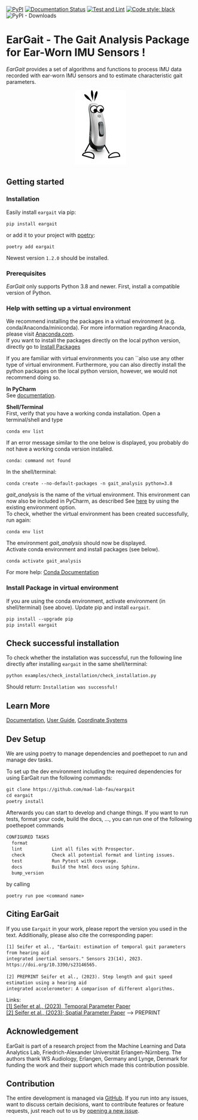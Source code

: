 [![PyPI](https://img.shields.io/pypi/v/eargait)](https://pypi.org/project/eargait/)
[![Documentation Status](https://readthedocs.org/projects/eargait/badge/?version=latest)](https://eargait.readthedocs.io/en/latest/?badge=latest)
[![Test and Lint](https://github.com/mad-lab-fau/eargait/actions/workflows/test-and-lint.yml/badge.svg?branch=main)](https://github.com/mad-lab-fau/eargait/actions/workflows/test-and-lint.yml)
[![Code style: black](https://img.shields.io/badge/code%20style-black-000000.svg)](https://github.com/psf/black)
![PyPI - Downloads](https://img.shields.io/pypi/dm/eargait)

# EarGait - The Gait Analysis Package for Ear-Worn IMU Sensors !

*EarGait* provides a set of algorithms and functions to process IMU data recorded with ear-worn IMU sensors and to 
estimate characteristic gait parameters. 


<p align="center">
  <img src="./docs/_static/logo/WalkingHearingAid.png" height="200"/>
</p>

## Getting started

### Installation

Easily install `eargait` via pip:
```
pip install eargait
```

or add it to your project with [poetry](https://python-poetry.org/):
```
poetry add eargait
```

Newest version `1.2.0` should be installed.

### Prerequisites
*EarGait* only supports Python 3.8 and newer.
First, install a compatible version of Python.

### Help with setting up a virtual environment
We recommend installing the packages in a virtual environment (e.g. conda/Anaconda/miniconda).
For more information regarding Anaconda, please visit [Anaconda.com](https://docs.anaconda.com/anaconda/install/index.html). <br />
If you want to install the packages directly on the local python version, directly go to [Install Packages](#install-packages)  <br />

If you are familiar with virtual environments you can ``also use any other type of virtual environment. 
Furthermore, you can also directly install the python packages on the local python version, however, we would not recommend doing so.

**In PyCharm** <br />
See [documentation](https://www.jetbrains.com/help/pycharm/conda-support-creating-conda-virtual-environment.html).

**Shell/Terminal** <br /> 
First, verify that you have a working conda installation. Open a terminal/shell and type
```
conda env list
```
If an error message similar to the one below is displayed, you probably do not have a working conda version installed. 
```
conda: command not found
```
In the shell/terminal:
```
conda create --no-default-packages -n gait_analysis python=3.8
```
*gait_analysis* is the name of the virtual environment. This environment can now also be included in PyCharm, 
as described See [here](https://www.jetbrains.com/help/pycharm/conda-support-creating-conda-virtual-environment.html) 
by using the existing environment option. <br /> 
To check, whether the virtual environment has been created successfully, run again:
```
conda env list
```
The environment *gait_analysis* should now be displayed.  <br /> 
Activate conda environment and install packages (see below).
 
```
conda activate gait_analysis
```

For more help: [Conda Documentation](https://docs.conda.io/projects/conda/en/latest/user-guide/tasks/manage-environments.html)


### Install Package in virtual environment
If you are using the conda environment, activate environment (in shell/terminal) (see above).
Update pip and install `eargait`.
```
pip install --upgrade pip 
pip install eargait
```

## Check successful installation

To check whether the installation was successful, run the following line directly after installing `eargait` in the same shell/terminal: 
```
python examples/check_installation/check_installation.py
```
Should return: `Installation was successful!`


## Learn More
[Documentation](https://eargait.readthedocs.io/en/latest/),
[User Guide](https://eargait.readthedocs.io/en/latest/guides/index.html#user-guides),
[Coordinate Systems](https://eargait.readthedocs.io/en/latest/guides/index.html)


## Dev Setup
We are using poetry to manage dependencies and poethepoet to run and manage dev tasks. 

To set up the dev environment including the required dependencies for using EarGait run the following commands:
```
git clone https://github.com/mad-lab-fau/eargait
cd eargait
poetry install
```
Afterwards you can start to develop and change things. 
If you want to run tests, format your code, build the docs, ..., 
you can run one of the following poethepoet commands

```
CONFIGURED TASKS
  format         
  lint           Lint all files with Prospector.
  check          Check all potential format and linting issues.
  test           Run Pytest with coverage.
  docs           Build the html docs using Sphinx.
  bump_version   
```
by calling
```
poetry run poe <command name>
```


## Citing EarGait

If you use `Eargait` in your work, please report the version you used in the text. Additionally, please also cite the corresponding paper:

```
[1] Seifer et al., "EarGait: estimation of temporal gait parameters from hearing aid 
integrated inertial sensors." Sensors 23(14), 2023. https://doi.org/10.3390/s23146565.

[2] PREPRINT Seifer et al., (2023). Step length and gait speed estimation using a hearing aid 
integrated accelerometer: A comparison of different algorithms.
```
Links: <br />
[[1] Seifer et al., (2023), Temporal Parameter Paper](https://doi.org/10.3390/s23146565) <br />
[[2] Seifer et al., (2023); Spatial Parameter Paper](https://www.techrxiv.org/articles/preprint/Step_length_and_gait_speed_estimation_using_a_hearing_aid_integrated_accelerometer_A_comparison_of_different_algorithms/24182496) --> PREPRINT


## Acknowledgement

EarGait is part of a research project from the Machine Learning and Data Analytics Lab, Friedrich-Alexander Universität Erlangen-Nürnberg. The authors thank WS Audiology, Erlangen, Germany and Lynge, Denmark for funding the work and their support which made this contribution possible.


## Contribution

The entire development is managed via [GitHub](https://github.com/mad-lab-fau/eargait).
If you run into any issues, want to discuss certain decisions, want to contribute features or feature requests, just 
reach out to us by [opening a new issue](https://github.com/mad-lab-fau/eargait/issues/new/choose).

